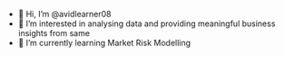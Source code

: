 - 👋 Hi, I’m @avidlearner08
- 👀 I’m interested in analysing data and providing meaningful business insights from same
- 🌱 I’m currently learning Market Risk Modelling


<!---
avidlearner08/avidlearner08 is a ✨ special ✨ repository because its `README.md` (this file) appears on your GitHub profile.
You can click the Preview link to take a look at your changes.
--->
